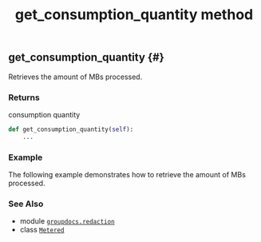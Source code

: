 ﻿---
title: get_consumption_quantity method
second_title: GroupDocs.Redaction for Python via .NET API References
description: 
type: docs
url: /python-net/groupdocs.redaction/metered/get_consumption_quantity/
is_root: false
weight: 30
---

## get_consumption_quantity {#}

Retrieves the amount of MBs processed.


### Returns 


consumption quantity


```python
def get_consumption_quantity(self):
    ...
```



### Example 


The following example demonstrates how to retrieve the amount of MBs processed.



### See Also
* module [`groupdocs.redaction`](../../)
* class [`Metered`](/redaction/python-net/groupdocs.redaction/metered)
